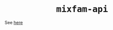 <div align="center">
<samp>

# mixfam-api

</samp>
</div>

See [here](https://github.com/airRnot1106/mixfam-recorder)
